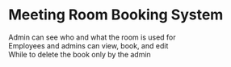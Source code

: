 # Meeting Room Booking System

Admin can see who and what the room is used for
<br />Employees and admins can view, book, and edit
<br />While to delete the book only by the admin
